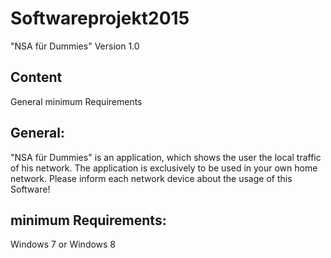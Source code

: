 # Softwareprojekt2015
"NSA für Dummies"
Version 1.0

Content
-------
General
minimum Requirements


General:
-------
"NSA für Dummies" is an application, which shows the user the local traffic of his network. 
The application is exclusively to be used in your own home network. Please inform each network device about the usage of this Software!


minimum Requirements:
---------------------
Windows 7 or Windows 8
